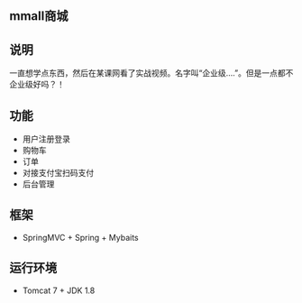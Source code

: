 ## mmall商城 ##

## 说明
   一直想学点东西，然后在某课网看了实战视频。名字叫“企业级....”。但是一点都不企业级好吗？！
## 功能
   - 用户注册登录
   - 购物车
   - 订单
   - 对接支付宝扫码支付
   - 后台管理
## 框架
   - SpringMVC + Spring + Mybaits
## 运行环境
   - Tomcat 7 + JDK 1.8
